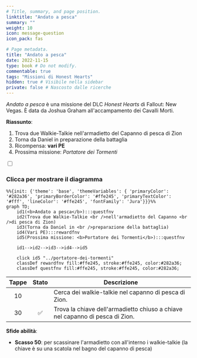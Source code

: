 ```yaml
---
# Title, summary, and page position.
linktitle: "Andato a pesca"
summary: ""
weight: 10
icon: message-question
icon_pack: fas

# Page metadata.
title: "Andato a pesca"
date: 2022-11-15
type: book # Do not modify.
commentable: true
tags: "Missioni di Honest Hearts"
hidden: true # Visibile nella sidebar
private: false # Nascosto dalle ricerche
---
```


<div class="fnv">


*Andato a pesca* è una missione del DLC *Honest Hearts* di Fallout: New Vegas. È data da Joshua Graham all'accampamento dei Cavalli Morti.

**Riassunto**:
1. Trova due Walkie-Talkie nell'armadietto del Capanno di pesca di Zion
2. Torna da Daniel in preparazione della battaglia
3. Ricompensa: **vari PE**
4. Prossima missione: *Portatore dei Tormenti*


<section class="chart-collapse">
<input type="checkbox" name="collapse2" id="handle2">
<h3 class="handle">
<label for="handle2">Clicca per mostrare il diagramma</label>
</h3>
<div class="content">

```mermaid
%%{init: {'theme': 'base', 'themeVariables': { 'primaryColor': '#282a36', 'primaryBorderColor': '#ffe245', 'primaryTextColor': '#fff', 'lineColor': '#ffe245', 'fontFamily': 'Jura'}}}%%
graph TD;
    id1(<b>Andato a pesca</b>):::questfnv
    id2(Trova due Walkie-Talkie <br />nell'armadietto del Capanno <br />di pesca di Zion)
    id3(Torna da Daniel in <br />preparazione della battaglia)
    id4(Vari PE):::rewardfnv
    id5(Prossima missione: <b>Portatore dei Tormenti</b>):::questfnv
    
    id1-->id2-->id3-->id4-->id5
    
    click id5 "../portatore-dei-tormenti"
    classDef rewardfnv fill:#ffe245, stroke:#ffe245, color:#282a36;
    classDef questfnv fill:#ffe245, stroke:#ffe245, color:#282a36;
```

</div>
</section>

| Tappe |       Stato        | Descrizione |
|:-----:|:------------------:| ----------- |
|                           10                          |            | Cerca dei walkie-talkie nel capanno di pesca di Zion.                                                                                                                       |
|                           30                          | :white_check_mark: | Trova la chiave dell'armadietto chiuso a chiave nel capanno di pesca di Zion.                                                                                               |



**Sfide abilità**:
- **Scasso 50**: per scassinare l'armadietto con all'interno i walkie-talkie (la chiave è su una scatola nel bagno del capanno di pesca)





</div>


